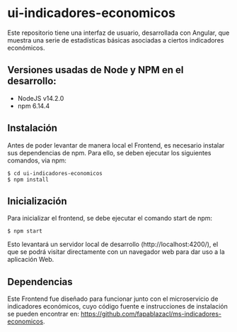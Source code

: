 
# ui-indicadores-economicos
Este repositorio tiene una interfaz de usuario, desarrollada con Angular, que muestra una serie de estadísticas básicas asociadas a ciertos indicadores económicos.

## Versiones usadas de Node y NPM en el desarrollo:
* NodeJS v14.2.0
* npm 6.14.4

## Instalación
Antes de poder levantar de manera local el Frontend, es necesario instalar sus dependencias de npm. Para ello, se deben ejecutar los siguientes comandos, via npm:

    $ cd ui-indicadores-economicos
    $ npm install

## Inicialización
Para inicializar el frontend, se debe ejecutar el comando start de npm:

    $ npm start

Esto levantará un servidor local de desarrollo (http://localhost:4200/), el que se podrá visitar directamente con un navegador web para dar uso a la aplicación Web.

## Dependencias
Este Frontend fue diseñado para funcionar junto con el microservicio de indicadores económicos, cuyo código fuente e instrucciones de instalación se pueden encontrar en: https://github.com/fapablazacl/ms-indicadores-economicos.
